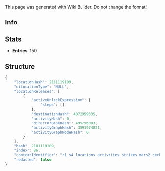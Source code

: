 <span class="wiki-builder">This page was generated with Wiki Builder. Do not change the format!</span>

## Info

## Stats
* **Entries:** 150

## Structure
```javascript
{
    "locationHash": 2181119109,
    "uiLocationType": "NULL",
    "locationReleases": [
        {
            "activeUnlockExpression": {
                "steps": []
            },
            "destinationHash": 4072959335,
            "activityHash": 0,
            "directorBookHash": 499756083,
            "activityGraphHash": 3591974821,
            "activityGraphNodeHash": 0
        }
    ],
    "hash": 2181119109,
    "index": 86,
    "contentIdentifier": "r1_s4_locations_activities_strikes.mars2_cerberus_vae",
    "redacted": false
}
```
